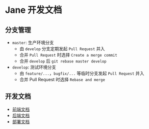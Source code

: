 # Jane 开发文档

## 分支管理
- `master`: 生产环境分支
  - 由 `develop` 分支定期发起 `Pull Request` 并入
  - 合并 `Pull Request` 时选择 `Create a merge commit`
  - 合并 `develop` 后 `git rebase master develop`
- `develop`: 测试环境分支
  - 由 `feature/...`，`bugfix/...` 等临时分支发起 `Pull Request` 并入
  - 合并 Pull Request 时选择 `Rebase and merge`

## 开发文档
- [前端文档](frontend.md)
- [后端文档](backend.md)
- [部署文档](deployment.md)
